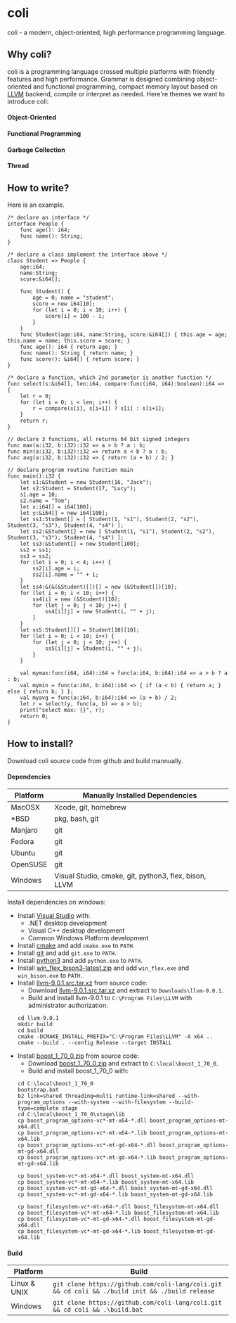 # coli

coli - a modern, object-oriented, high performance programming language.

## Why coli?

coli is a programming language crossed multiple platforms with friendly features and high performance. Grammar is designed combining object-oriented and functional programming, compact memory layout based on [LLVM](https://llvm.org/) backend, compile or interpret as needed. Here're themes we want to introduce coli:

#### Object-Oriented
#### Functional Programming
#### Garbage Collection
#### Thread

## How to write?

Here is an example.

```
/* declare an interface */
interface People {
    func age(): i64;
    func name(): String;
}

/* declare a class implement the interface above */
class Student => People {
    age:i64;
    name:String;
    score:&i64[];

    func Student() {
        age = 0; name = "student"; 
        score = new i64[10];
        for (let i = 0; i < 10; i++) {
            score[i] = 100 - i;
        }
    }
    func Student(age:i64, name:String, score:&i64[]) { this.age = age; this.name = name; this.score = score; }
    func age(): i64 { return age; }
    func name(): String { return name; }
    func score(): &i64[] { return score; }
}

/* declare a function, which 2nd parameter is another function */
func select(s:&i64[], len:i64, compare:func(i64, i64):boolean):i64 => {
    let r = 0;
    for (let i = 0; i < len; i++) {
        r = compare(s[i], s[i+1]) ? s[i] : s[i+1];
    }
    return r;
}

// declare 3 functions, all returns 64 bit signed integers
func max(a:i32, b:i32):i32 => a > b ? a : b;
func min(a:i32, b:i32):i32 => return a < b ? a : b;
func avg(a:i32, b:i32):i32 => { return (a + b) / 2; }

// declare program routine function main
func main():i32 {
    let s1:&Student = new Student(16, "Jack");
    let s2:Student = Student(17, "Lucy");
    s1.age = 10;
    s2.name = "Tom";
    let x:i64[] = i64[100];
    let y:&i64[] = new i64[100];
    let ss1:Student[] = [ Student(1, "s1"), Student(2, "s2"), Student(3, "s3"), Student(4, "s4") ];
    let ss2:&Student[] = new [ Student(1, "s1"), Student(2, "s2"), Student(3, "s3"), Student(4, "s4") ];
    let ss3:&Student[] = new Student[100];
    ss2 = ss1;
    ss3 = ss2;
    for (let i = 0; i < 4; i++) {
        ss2[i].age = i;
        ss2[i].name = "" + i;
    }
    let ss4:&(&(&Student)[])[] = new (&Student[])[10];
    for (let i = 0; i < 10; i++) {
        ss4[i] = new (&Student)[10];
        for (let j = 0; j < 10; j++) {
            ss4[i][j] = new Student(i, "" + j);
        }
    }
    let ss5:Student[][] = Student[10][10];
    for (let i = 0; i < 10; i++) {
        for (let j = 0; j < 10; j++) {
            ss5[i][j] = Student(i, "" + j);
        }
    }

    val mymax:func(i64, i64):i64 = func(a:i64, b:i64):i64 => a > b ? a : b;
    val mymin = func(a:i64, b:i64):i64 => { if (a < b) { return a; } else { return b; } };
    val myavg = func(a:i64, b:i64):i64 => (a + b) / 2;
    let r = select(y, func(a, b) => a > b);
    print("select max: {}", r);
    return 0;
}
```

## How to install?

Download coli source code from github and build mannually.

#### Dependencies

|  Platform  |  Manually Installed Dependencies                                  |
|------------|-------------------------------------------------------------------|
|  MacOSX    | Xcode, git, homebrew                                              |
|  *BSD      | pkg, bash, git                                                    |
|  Manjaro   | git                                                               |
|  Fedora    | git                                                               |
|  Ubuntu    | git                                                               |
|  OpenSUSE  | git                                                               |
|  Windows   | Visual Studio, cmake, git, python3, flex, bison, LLVM             |

Install dependencies on windows:
* Install [Visual Studio](https://visualstudio.microsoft.com/downloads/) with:
    * .NET desktop development
    * Visual C++ desktop development
    * Common Windows Platform development
* Install [cmake](https://cmake.org/download/) and add `cmake.exe` to `PATH`.
* Install [git](https://git-scm.com/downloads) and add `git.exe` to `PATH`.
* Install [python3](https://www.python.org/downloads/) and add `python.exe` to `PATH`.
* Install [win_flex_bison3-latest.zip](https://sourceforge.net/projects/winflexbison/files/) and add `win_flex.exe` and `win_bison.exe` to `PATH`.
* Install [llvm-9.0.1.src.tar.xz](https://github.com/llvm/llvm-project/releases/tag/llvmorg-9.0.1) from source code:
    * Download [llvm-9.0.1.src.tar.xz](https://github.com/llvm/llvm-project/releases/tag/llvmorg-9.0.1) and extract to `Downloads\llvm-9.0.1`.
    * Build and install llvm-9.0.1 to `C:\Program Files\LLVM` with administrator authorization:
    ```
    cd llvm-9.0.1
    mkdir build
    cd build
    cmake -DCMAKE_INSTALL_PREFIX="C:\Program Files\LLVM" -A x64 ..
    cmake --build . --config Release --target INSTALL
    ```
* Install [boost_1_70_0.zip](https://sourceforge.net/projects/boost/files/boost/1.70.0/) from source code:
    * Download [boost_1_70_0.zip](https://sourceforge.net/projects/boost/files/boost/1.70.0/) and extract to `C:\local\boost_1_70_0`.
    * Build and install boost_1_70_0 with:
    ```
    cd C:\local\boost_1_70_0
    bootstrap.bat
    b2 link=shared threading=multi runtime-link=shared --with-program_options --with-system --with-filesystem --build-type=complete stage
    cd C:\local\boost_1_70_0\stage\lib
    cp boost_program_options-vc*-mt-x64-*.dll boost_program_options-mt-x64.dll
    cp boost_program_options-vc*-mt-x64-*.lib boost_program_options-mt-x64.lib
    cp boost_program_options-vc*-mt-gd-x64-*.dll boost_program_options-mt-gd-x64.dll
    cp boost_program_options-vc*-mt-gd-x64-*.lib boost_program_options-mt-gd-x64.lib

    cp boost_system-vc*-mt-x64-*.dll boost_system-mt-x64.dll
    cp boost_system-vc*-mt-x64-*.lib boost_system-mt-x64.lib
    cp boost_system-vc*-mt-gd-x64-*.dll boost_system-mt-gd-x64.dll
    cp boost_system-vc*-mt-gd-x64-*.lib boost_system-mt-gd-x64.lib

    cp boost_filesystem-vc*-mt-x64-*.dll boost_filesystem-mt-x64.dll
    cp boost_filesystem-vc*-mt-x64-*.lib boost_filesystem-mt-x64.lib
    cp boost_filesystem-vc*-mt-gd-x64-*.dll boost_filesystem-mt-gd-x64.dll
    cp boost_filesystem-vc*-mt-gd-x64-*.lib boost_filesystem-mt-gd-x64.lib
    ```

#### Build

|  Platform      |  Build                                                                                              |
|----------------|-----------------------------------------------------------------------------------------------------|
|  Linux & UNIX  | `git clone https://github.com/coli-lang/coli.git && cd coli && ./build init && ./build release`     |
|  Windows       | `git clone https://github.com/coli-lang/coli.git && cd coli && .\build.bat`                         |
